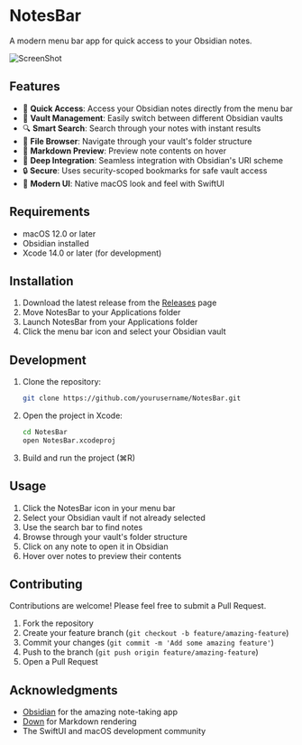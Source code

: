 # NotesBar

A modern menu bar app for quick access to your Obsidian notes.

![ScreenShot](https://github.com/user-attachments/assets/37ba47c4-8284-4204-a8b1-d69f76447796)


## Features

- 🚀 **Quick Access**: Access your Obsidian notes directly from the menu bar
- 📁 **Vault Management**: Easily switch between different Obsidian vaults
- 🔍 **Smart Search**: Search through your notes with instant results
- 📂 **File Browser**: Navigate through your vault's folder structure
- 👀 **Markdown Preview**: Preview note contents on hover
- 🔗 **Deep Integration**: Seamless integration with Obsidian's URI scheme
- 🔒 **Secure**: Uses security-scoped bookmarks for safe vault access
- 🎨 **Modern UI**: Native macOS look and feel with SwiftUI

## Requirements

- macOS 12.0 or later
- Obsidian installed
- Xcode 14.0 or later (for development)

## Installation

1. Download the latest release from the [Releases](https://github.com/yourusername/NotesBar/releases) page
2. Move NotesBar to your Applications folder
3. Launch NotesBar from your Applications folder
4. Click the menu bar icon and select your Obsidian vault

## Development

1. Clone the repository:
   ```bash
   git clone https://github.com/yourusername/NotesBar.git
   ```

2. Open the project in Xcode:
   ```bash
   cd NotesBar
   open NotesBar.xcodeproj
   ```

3. Build and run the project (⌘R)

## Usage

1. Click the NotesBar icon in your menu bar
2. Select your Obsidian vault if not already selected
3. Use the search bar to find notes
4. Browse through your vault's folder structure
5. Click on any note to open it in Obsidian
6. Hover over notes to preview their contents

## Contributing

Contributions are welcome! Please feel free to submit a Pull Request.

1. Fork the repository
2. Create your feature branch (`git checkout -b feature/amazing-feature`)
3. Commit your changes (`git commit -m 'Add some amazing feature'`)
4. Push to the branch (`git push origin feature/amazing-feature`)
5. Open a Pull Request


## Acknowledgments

- [Obsidian](https://obsidian.md/) for the amazing note-taking app
- [Down](https://github.com/johnxnguyen/Down) for Markdown rendering
- The SwiftUI and macOS development community 
